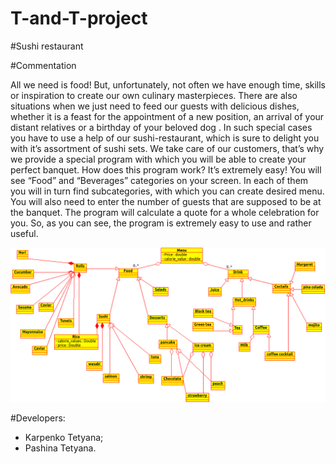 # T-and-T-project


#Sushi restaurant


#Сommentation

  All we need is  food! But, unfortunately, not often we have enough time, skills or inspiration to create our own culinary masterpieces. There are also situations when we just need to feed our guests with delicious dishes, whether  it is a feast for the appointment  of a new position, an arrival of your distant relatives or a birthday of your beloved dog . In such special cases you have to use a help of our sushi-restaurant, which is sure to delight you with it’s assortment of sushi sets.
  We take care of our customers, that’s why we provide a special program with which you will be able to create your perfect banquet.
  How does this program work? It’s extremely easy! You will see “Food” and “Beverages” categories on your screen. In each of them you will in turn find subcategories, with which you can create desired menu. You will also need to enter the number of guests that are supposed to be at the banquet. The program will calculate a quote for a whole celebration for you. So, as you can see, the program is extremely easy to use and rather useful.

![class diagram](https://raw.githubusercontent.com/TaniaKO/T-and-T-project/master/class_diagram.png)


#Developers:
* Karpenko Tetyana;
* Pashina Tetyana.
